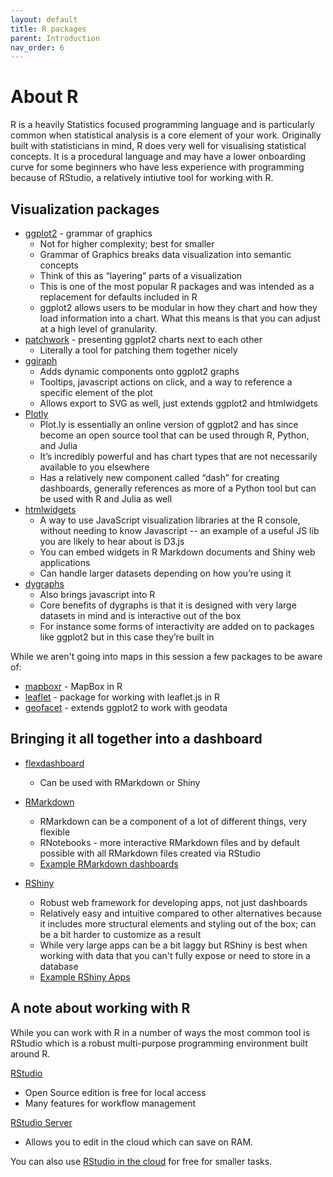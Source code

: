 ```yaml
---
layout: default
title: R packages
parent: Introduction
nav_order: 6
---
```

# About R
R is a heavily Statistics focused programming language and is particularly common when statistical analysis is a core element of your work. Originally built with statisticians in mind, R does very well for visualising statistical concepts. It is a procedural language and may have a lower onboarding curve for some beginners who have less experience with programming because of RStudio, a relatively intiutive tool for working with R.

## Visualization packages
* [ggplot2](https://ggplot2.tidyverse.org/) - grammar of graphics
  * Not for higher complexity; best for smaller
  * Grammar of Graphics breaks data visualization into semantic concepts
  * Think of this as “layering” parts of a visualization
  * This is one of the most popular R packages and was intended as a replacement for defaults included in R
  * ggplot2 allows users to be modular in how they chart and how they load information into a chart. What this means is that you can adjust at a high level of granularity.
* [patchwork](https://patchwork.data-imaginist.com/) - presenting ggplot2 charts next to each other
  * Literally a tool for patching them together nicely
* [ggiraph](https://davidgohel.github.io/ggiraph/)
  * Adds dynamic components onto ggplot2 graphs
  * Tooltips, javascript actions on click, and a way to reference a specific element of the plot
  * Allows export to SVG as well, just extends ggplot2 and htmlwidgets
* [Plotly](https://plotly.com/r/)
  * Plot.ly is essentially an online version of ggplot2 and has since become an open source tool that can be used through R, Python, and Julia
  * It’s incredibly powerful and has chart types that are not necessarily available to you elsewhere
  * Has a relatively new component called “dash” for creating dashboards, generally references as more of a Python tool but can be used with R and Julia as well
* [htmlwidgets](https://www.htmlwidgets.org/)
  * A way to use JavaScript visualization libraries at the R console, without needing to know Javascript -- an example of a useful JS lib you are likely to hear about is D3.js
  * You can embed widgets in R Markdown documents and Shiny web applications
  * Can handle larger datasets depending on how you’re using it
* [dygraphs](https://dygraphs.com/)
  * Also brings javascript into R
  * Core benefits of dygraphs is that it is designed with very large datasets in mind and is interactive out of the box
  * For instance some forms of interactivity are added on to packages like ggplot2 but in this case they’re built in

While we aren't going into maps in this session a few packages to be aware of:
* [mapboxr](https://cran.r-project.org/web/packages/mapboxer/vignettes/mapboxer.html) - MapBox in R
* [leaflet](https://rstudio.github.io/leaflet/) - package for working with leaflet.js in R
* [geofacet](https://cran.r-project.org/web/packages/geofacet/vignettes/geofacet.html) - extends ggplot2 to work with geodata

## Bringing it all together into a dashboard
* [flexdashboard](https://rmarkdown.rstudio.com/flexdashboard/)
  * Can be used with RMarkdown or Shiny

* [RMarkdown](https://rmarkdown.rstudio.com/)
  * RMarkdown can be a component of a lot of different things, very flexible
  * RNotebooks - more interactive RMarkdown files and by default possible with all RMarkdown files created via RStudio
  * [Example RMarkdown dashboards](https://bookdown.org/yihui/rmarkdown/dashboards.html)

* [RShiny](https://shiny.rstudio.com/)
  * Robust web framework for developing apps, not just dashboards
  * Relatively easy and intuitive compared to other alternatives because it includes more structural elements and styling out of the box; can be a bit harder to customize as a result
  * While very large apps can be a bit laggy but RShiny is best when working with data that you can't fully expose or need to store in a database
  * [Example RShiny Apps](https://demo.appsilon.ai/)

## A note about working with R
While you can work with R in a number of ways the most common tool is RStudio which is a robust multi-purpose programming environment built around R.

[RStudio](https://rstudio.com/products/rstudio/)
* Open Source edition is free for local access
* Many features for workflow management

[RStudio Server](https://rstudio.com/products/rstudio/)
* Allows you to edit in the cloud which can save on RAM.

You can also use [RStudio in the cloud](https://login.rstudio.cloud) for free for smaller tasks.
